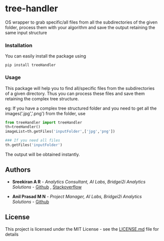 # tree-handler

OS wrapper to grab specific/all files from all the subdirectories of the given folder, process
them with your algorithm and save the output retaining the same input structure


### Installation

You can easily install the package using

`pip install treeHandler`

### Usage
This package will help you to find all/specific files from the subdirectories of a given directory.
Thus you can process these files and save them retaining the complex tree structure.

eg:
If you have a complex tree structured folder and you need to get all the
images('.jpg','.png') from the folder, use
```python
from treeHandler import treeHandler
th=treeHandler()
imageList=th.getFiles('inputFolder',['jpg','png'])

### If you need all files
th.getFiles('inputFolder')
```
The output will be obtained instantly.
## Authors

* **Sreekiran A R** - *Analytics Consultant, AI Labs, Bridgei2i Analytics Solutions* -
 [Github](https://github.com/Sreekiranar) ,
[Stackoverflow](https://stackoverflow.com/users/9605907/sreekiran)

* **Anil Prasad M N** - *Project Manager, AI Labs, Bridgei2i Analytics Solutions* -
 [Github](https://github.com/anilprasadmn)

## License

This project is licensed under the MIT License - see the [LICENSE.md](LICENSE.md) file for details
